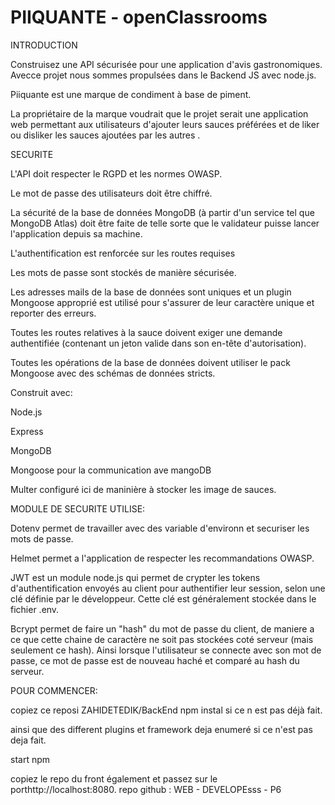 # PIIQUANTE - openClassrooms
INTRODUCTION

Construisez une API sécurisée pour une application d'avis gastronomiques.
Avecce projet nous sommes propulsées dans le Backend JS avec node.js.

Piiquante  est une  marque de  condiment à  base de piment.

La  propriétaire  de la marque voudrait que  le projet serait une application web permettant aux utilisateurs d'ajouter leurs sauces préférées et de liker ou disliker les sauces ajoutées par les autres .

SECURITE

L'API doit respecter le RGPD et les normes OWASP.


Le mot de passe des utilisateurs doit être chiffré.

La sécurité de la base de données MongoDB (à partir d'un service tel que MongoDB Atlas) doit être faite de telle sorte que le validateur puisse lancer l'application depuis sa machine.

L'authentification est renforcée sur les routes requises

Les mots de passe sont stockés de manière sécurisée.


Les adresses mails de la base de données sont uniques et un plugin Mongoose approprié est utilisé pour s'assurer de leur caractère unique et reporter des erreurs.

Toutes les routes relatives à la sauce doivent exiger une demande authentifiée (contenant un jeton valide dans son en-tête d'autorisation).

Toutes les opérations de la base de données doivent utiliser le pack Mongoose avec des schémas de données stricts.

Construit avec:

Node.js

Express

MongoDB  

Mongoose pour  la  communication ave  mangoDB

Multer configuré ici de maninière à stocker les image de sauces.

MODULE  DE SECURITE  UTILISE:

Dotenv  permet de travailler avec des variable d'environn  et securiser les mots de passe.

Helmet permet a l'application de respecter les recommandations OWASP.

JWT est un module node.js qui permet de crypter les tokens d'authentification envoyés au client pour authentifier leur session, selon une clé définie par le développeur. Cette clé est généralement stockée dans le fichier .env.

Bcrypt permet de faire un "hash" du mot de passe du client, de maniere a ce que cette chaine de caractère ne soit pas stockées coté serveur (mais seulement ce hash). Ainsi lorsque l'utilisateur se connecte avec son mot de passe, ce mot de passe est de nouveau haché et comparé au hash du serveur.

POUR COMMENCER:

copiez  ce reposi  ZAHIDETEDIK/BackEnd
npm instal  si ce n est pas déjà  fait.

ainsi que des different  plugins  et framework  deja enumeré si ce n'est pas deja fait.

start  npm

copiez le repo du front également et passez sur le  porthttp://localhost:8080.
repo github : WEB - DEVELOPEsss  - P6


